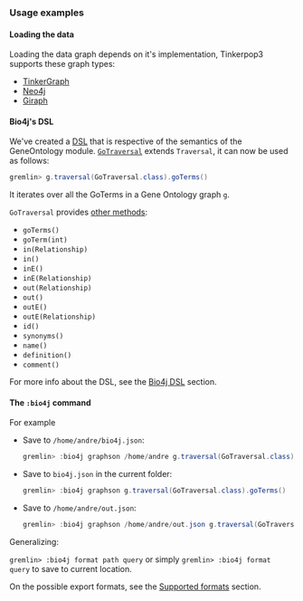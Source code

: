 ### Usage examples

#### Loading the data

Loading the data graph depends on it's implementation, Tinkerpop3 supports these graph types:
* [TinkerGraph](http://www.tinkerpop.com/docs/3.0.0.M1/#tinkergraph-gremlin)
* [Neo4j](http://www.tinkerpop.com/docs/3.0.0.M1/#neo4j-gremlin)
* [Giraph](http://www.tinkerpop.com/docs/3.0.0.M1/#giraph-gremlin)


#### Bio4j's DSL 

We've created a [DSL](http://www.tinkerpop.com/docs/current/#_domain_specific_languages) that is respective of the semantics of the GeneOntology module. [`GoTraversal`](https://github.com/bio4j/exporter/blob/master/docs/src/main/java/com/bio4j/exporter/GoTraversal.java.md) extends `Traversal`, it can now be used as follows:

```java
gremlin> g.traversal(GoTraversal.class).goTerms()
``` 

It iterates over all the GoTerms in a Gene Ontology graph `g`.

`GoTraversal` provides [other methods]((https://github.com/bio4j/exporter/blob/master/docs/src/main/java/com/bio4j/exporter/GoTraversal.java.md)):
- ``goTerms()``
- ``goTerm(int)``
- ``in(Relationship)``
- ``in()``
- ``inE()``
- ``inE(Relationship)``
- ``out(Relationship)``
- ``out()``
- ``outE()``
- ``outE(Relationship)``
- ``id()``
- ``synonyms()``
- ``name()``
- ``definition()``
- ``comment()``

For more info about the DSL, see the [Bio4j DSL](bio4j-dsl.md) section.


#### The `:bio4j` command

For example

* Save to `/home/andre/bio4j.json`:

    ```java
    gremlin> :bio4j graphson /home/andre g.traversal(GoTraversal.class).goTerms()
    ```

* Save to `bio4j.json` in the current folder:

    ```java
    gremlin> :bio4j graphson g.traversal(GoTraversal.class).goTerms()
    ```

* Save to `/home/andre/out.json`:

    ```java
    gremlin> :bio4j graphson /home/andre/out.json g.traversal(GoTraversal.class).goTerms()
    ```

Generalizing:

`gremlin> :bio4j format path query` or simply `gremlin> :bio4j format query` to save to current location.

On the possible export formats, see the [Supported formats](formats-supported.md) section.
